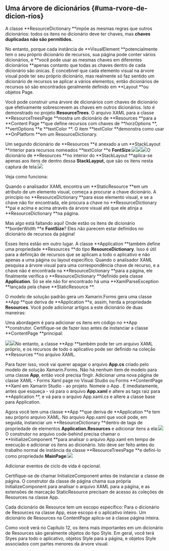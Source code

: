 ## Uma árvore de dicionários {#uma-rvore-de-dicion-rios}

A classe **ResourceDictionary **impõe as mesmas regras que outros dicionários: todos os itens no dicionário deve ter chaves, mas **chaves duplicadas não são permitidos.**

No entanto, porque cada instância de **VisualElement **potencialmente tem o seu próprio dicionário de recursos, sua página pode conter vários dicionários, e **você pode usar as mesmas chaves em diferentes dicionários **apenas contanto que todas as chaves dentro de cada dicionário são únicas. É concebível que cada elemento visual na árvore visual pode ter seu próprio dicionário, mas realmente só faz sentido um dicionário de recursos se aplicar a vários elementos, então dicionários de recursos só são encontrados geralmente definido em **Layout **ou objetos Page.

Você pode construir uma árvore de dicionários com chaves de dicionário que efetivamente sobrescrevem as chaves em outros dicionários. Isto é demonstrado no projeto **ResourceTrees**. O arquivo XAML para a classe **ResourceTreesPage **mostra um dicionário de **Resources **para a **Content Page **que define recursos com chaves de **horzOptions **, **vertOptions **e **textColor **. O item **textColor **demonstra como usar **OnPlatform **em um ResourceDictionary.

Um segundo dicionário de **Resources **é anexado a um **StackLayout **interior para recursos nomeados **textColor **e **FontSize**:![](/assets/10-50-resourcetree)![](/assets/10-50-resourcertree1)![](/assets/10-50-resourcetree2)O dicionário de **Resources **no interior do **StackLayout **aplica-se apenas aos itens de dentro dessa **StackLayput**, que são os itens nesta captura de tela:![](/assets/10-51-telas)

Veja como funciona:

Quando o analisador XAML encontra um **StaticResource **em um atributo de um elemento visual, começa a procurar a chave dicionário. A principio no **ResourceDictionary **para esse elemento visual, e se a chave não for encontrada, ele procura a chave no **ResourceDictionary **pai e acima e acima através da árvore visual até que ele atinja a **ResourceDictionary **na página.

Mas algo está faltando aqui! Onde estão os itens de dicionário **borderWidth **e **FontSize**? Eles não parecem estar definidos no dicionário de recursos da página!

Esses itens estão em outro lugar. A classe **Application **também define uma propriedade **Resources **do tipo **ResourceDictionary**. Isso é útil para a definição de recursos que se aplicam a todo o aplicativo e não apenas a uma página ou layout específico. Quando o analisador XAML pesquisa a árvore visual para uma correspondência chave de recurso, e a chave não é encontrada na **ResourceDictionary **para a página, ele finalmente verifica o **ResourceDictionary **definido pela classe **Application**. Só se ele não for encontrado há uma **XamlParseException **lançada pela chave **StaticResource **.

O modelo de solução padrão gera um Xamarin.Forms gera uma classe **App **que deriva de **Application **e, assim, herda a propriedade **Resources**. Você pode adicionar artigos a este dicionário de duas maneiras:

Uma abordagem é para adicionar os itens em código no **App **construtor. Certifique-se de fazer isso antes de instanciar a classe **ContentPage **principal:

![](/assets/10-53-code)![](/assets/10-53-code2)No entanto, a classe **App **também pode ter um arquivo XAML próprio, e os recursos de todo o aplicativo pode ser definido na coleção **Resources **no arquivo XAML.

Para fazer isso, você vai querer apagar o arquivo **App.cs** criado pelo modelo de solução Xamarin.Forms. Não há nenhum item de modelo para uma classe **App**, então você precisa fingir. Adicionar uma nova página de classe XAML - Forms Xaml page no Visual Studio ou Forms **ContentPage **Xaml em Xamarin Studio - ao projeto. Nomeie o App . E imediatamente, antes que esqueça - vá para o arquivo **App.xaml** e altere as tags raiz para **Application **, e vá para o arquivo App.xaml.cs e altere a classe base para Application.

Agora você tem uma classe **App **que deriva de **Application **e tem seu próprio arquivo XAML. No arquivo App.xaml que você pode, em seguida, instanciar um **ResourceDictionary **dentro de tags de propriedade de elementos **Application.Resources** e adicionar itens a ela:![](/assets/10-54-xaml)O construtor no arquivo code-behind precisa chamar o **InitializeComponent **para analisar o arquivo App.xaml em tempo de execução e adicionar os itens ao dicionário. Isto deve ser feito antes do trabalho normal de instância da classe **ResourceTreesPage **e defini-lo como propriedade **MainPage**:![](/assets/10-55-codeapp)

Adicionar eventos de ciclo de vida é opcional.

Certifique-se de chamar InitializeComponent antes de instanciar a classe de página. O construtor da classe de página chama sua própria InitializeComponent para analisar o arquivo XAML para a página, e as extensões de marcação StaticResource precisam de acesso às coleções de Resources na classe App.

Cada dicionário de Resource tem um escopo específico: Para o dicionário de Resources na classe App, esse escopo é o aplicativo inteiro. Um dicionário de Resources na ContentPage aplica-se à classe página inteira.

Como você verá no Capítulo 12, os itens mais importantes em um dicionário de Resources são geralmente objetos do tipo Style. Em geral, você terá Styes para todo o aplicativo, objetos Style para a página, e objetos Style associados com partes menores da árvore visual.

